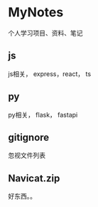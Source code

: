 # MyNotes
个人学习项目、资料、笔记
## js
js相关， express，react， ts
## py
py相关， flask， fastapi
## gitignore
忽视文件列表
## Navicat.zip
好东西。。